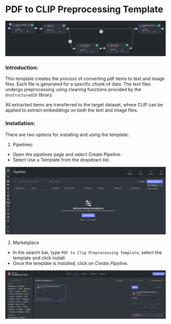 # PDF to CLIP Preprocessing Template

<img src="assets/pipeline.png" alt="Image of the pipeline">

### Introduction:

This template creates the process of converting pdf items to text and image files. 
Each file is generated for a specific chunk of data. 
The text files undergo preprocessing using cleaning functions provided by the `UnstructuredIO` library.

All extracted items are transferred to the target dataset, where CLIP can be applied to extract embeddings on both the text and image files.

### Installation:

There are two options for installing and using the template:

1. Pipelines:

* Open the pipelines page and select Create Pipeline.
* Select Use a Template from the dropdown list.

<img src="assets/pipeline_create.png" alt="Image of the pipeline creation page">

2. Marketplace

* In the search bar, type `PDF to Clip Preprocessing Template`, select the template and click install.
* Once the template is installed, click on *Create Pipeline*.

<img src="assets/marketplace.png" alt="Image of the pipeline">
